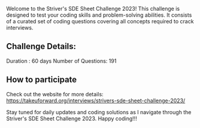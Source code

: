 Welcome to the Striver's SDE Sheet Challenge 2023! 
This challenge is designed to test your coding skills and problem-solving abilities. It consists of a curated set of coding questions covering all concepts required to crack interviews.

## Challenge Details:
Duration : 60 days
Number of Questions:  191

## How to participate
Check out the website for more details: https://takeuforward.org/interviews/strivers-sde-sheet-challenge-2023/


Stay tuned for daily updates and coding solutions as I navigate through the Striver's SDE Sheet Challenge 2023.
Happy coding!!!


